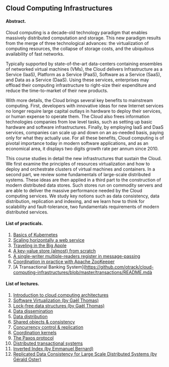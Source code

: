 ## Cloud Computing Infrastructures

#### Abstract.

Cloud computing is a decade-old technology paradigm that enables massively distributed computation and storage.
This new paradigm results from the merge of three technological advances: the virtualization of computing resources, the collapse of storage costs, and the ubiquitous availability of fast networks.

Typically supported by state-of-the-art data-centers containing ensembles of networked virtual machines (VMs), the Cloud delivers Infrastructure as a Service (IaaS), Platform as a Service (PaaS), Software as a Service (SaaS), and Data as a Service (DaaS).
Using these services, enterprises may offload their computing infrastructure to right-size their expenditure and reduce the time-to-market of their new products.

With more details, the Cloud brings several key benefits to mainstream computing.
First, developers with innovative ideas for new Internet services no longer require large capital outlays in hardware to deploy their services, or human expense to operate them.
The Cloud also frees information technologies companies from low level tasks, such as setting up basic hardware and software infrastructures.
Finally, by employing IaaS and DaaS services, companies can scale up and down on an as-needed basis, paying only for what they actually use.
For all these benefits, Cloud computing is of pivotal importance today in modern software applications, and as an economical area, it displays two digits growth rate per annum since 2010.

This course studies in detail the new infrastructures that sustain the Cloud.
We first examine the principles of resources virtualization and how to deploy and orchestrate clusters of virtual machines and containers.
In a second part, we review some fundamentals of large-scale distributed systems.
These ideas are then applied in a third part to the construction of modern distributed data stores.
Such stores run on commodity servers and are able to deliver the massive performance needed by the Cloud computing services.
We study key notions such as data consistency, data distribution, replication and indexing, and we learn how to think for scalability and fault-tolerance, two fundamentals requirements of modern distributed services.

#### List of practicals.

1. [Basics of Kubernetes](https://github.com/otrack/cloud-computing-hands-on/tree/master/warmup)
2. [Scaling horizontally a web service](https://github.com/otrack/cloud-computing-hands-on/tree/master/scaling)
3. [Traveling in the Big Apple](https://github.com/otrack/cloud-computing-hands-on/tree/master/spark)
4. [A key-value store (almost) from scratch](https://github.com/otrack/cloud-computing-hands-on/tree/master/kvstore)
5. [A single-writer multiple-readers register in message-passing](https://github.com/otrack/cloud-computing-hands-on/tree/master/abd)
6. [Coordination in practice with Apache ZooKeeper](https://github.com/otrack/cloud-computing-hands-on/tree/master/zk)
7. [A Transactional Banking System](https://github.com/otrack/cloud-computing-infrastructures/blob/master/transactions/README.mdà

#### List of lectures.

1. [Introduction to cloud computing architectures](https://drive.google.com/open?id=1jejBazViLenC7e80XI1guqZ_a2xo0aEr1wUV9YvBcZ0)
2. [Software Virtualization (by Gaël Thomas)](http://www-inf.telecom-sudparis.eu/COURS/chps/paam/virtualisation/ci-virtualisation.pptx.pdf)
3. [Lock-free data structures (by Gaël Thomas)](http://www-inf.telecom-sudparis.eu/COURS/chps/paam/lock-free/ci-lock-free.pptx.pdf)
4. [Data dissemination](https://drive.google.com/open?id=1PFjyNro_eNDPgBxkUdjGH647y47g3VYLLHmCS_bOpLQ)
5. [Data distribution](https://drive.google.com/open?id=1s0LRrodaYDGN3xfGit6VR9KYeoAoeRbhELBaYFHaoDU)
6. [Shared objects & consistency](https://drive.google.com/open?id=1-Uh3iC97elXSUNvwY1G0up-JaLmj-_wV8reS1bPTe8c)
7. [Concurrency control & replication](https://drive.google.com/open?id=1UFOoTEHiyxdb0u_O37P1m9cKHT6bXEcTkdgF4mmwl3Q)
8. [Coordination kernels](https://docs.google.com/presentation/d/1jVuYezqp9AgxTaNHWIiAlw5GpgQ0SLBDPNBAQFneOys/edit?usp=sharing)
9. [The Paxos protocol](https://docs.google.com/presentation/d/1-P4nD8p2uiumkISj3BZ0GFsIvnqvofG3RUxbOYgi_2g/edit?usp=sharing)
10. [Distributed transactional systems](https://docs.google.com/presentation/d/10pC5K4Sb4XG5U-CFqbPb3e9220ZcYbKLiWtxCVKSx9k/edit?usp=sharing)
11. [Inverted Index (by Emmanuel Bernard)](https://emmanuelbernard.com/presentations/inverted-index/#)
12. [Replicated Data Consistency for Large Scale Distributed Systems (by Gérald Oster)](https://github.com/otrack/cloud-computing-hands-on/raw/master/lectures/Replicated%20Data%20Consistency%20for%20Large%20Scale%20Distributed%20Systems.pdf)
